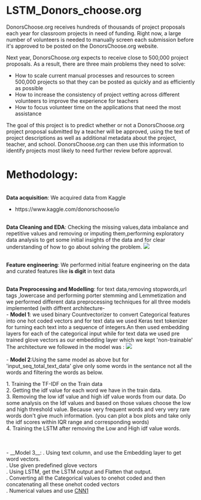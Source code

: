 # LSTM_Donors_choose.org
<p>
DonorsChoose.org receives hundreds of thousands of project proposals each year for classroom projects in need of funding. Right now, a large number of volunteers is needed to manually screen each submission before it's approved to be posted on the DonorsChoose.org website.
</p>
<p>
    Next year, DonorsChoose.org expects to receive close to 500,000 project proposals. As a result, there are three main problems they need to solve:
<ul>
<li>
    How to scale current manual processes and resources to screen 500,000 projects so that they can be posted as quickly and as efficiently as possible</li>
    <li>How to increase the consistency of project vetting across different volunteers to improve the experience for teachers</li>
    <li>How to focus volunteer time on the applications that need the most assistance</li>
    </ul>
</p>    
<p>
The goal of this project is to predict whether or not a DonorsChoose.org project proposal submitted by a teacher will be approved, using the text of project descriptions as well as additional metadata about the project, teacher, and school. DonorsChoose.org can then use this information to identify projects most likely to need further review before approval.
</p>

# Methodology:

<br>__Data acquisition__:
We acquired data from Kaggle <ul>
<li> https://www.kaggle.com/donorschoose/io</li>
</ul>

<br>__Data Cleaning and EDA__:
Checking the missing values,data imbalance and repetitive values and removing or imputing them,performing exploratory data analysis to get some initial insights of the data and for clear understanding of how to go about solving the problem.
<img src = https://github.com/yatscool007/LSTM_Donors_choose.org/blob/master/Images/newplot.png>

<br>__Feature engineering__:
We performed initial feature engineering on the data and curated features like __is digit__ in text data

<br>__Data Preprocessing and Modelling__:
for text data,removing stopwords,url tags ,lowercase and performing porter stemming and Lemmetization and we performed different data preprocessing techniques for all three models implemented (with diffrent architecture-
    <br>- __Model 1__: we used binary Countvectorizer to convert Categorical features into one hot coded vectors and for text data we used Keras text tokenizer for turning each text into a sequence of integers.An then used embedding layers for each of the categorical input while for text data we used pre trained glove vectors as our embedding layer which we kept 'non-trainable'
 The architecture we followed in the model was :
 <img src = https://github.com/yatscool007/LSTM_Donors_choose.org/blob/master/Images/mod1.PNG></br>
    <br>- __Model 2__:Using the same model as above but for 'input_seq_total_text_data' give only some words in the sentance not all the words and filtering the words as below. 
<p>
1. Training  the TF-IDF on the Train data <br>
2. Getting  the idf value for each word we have in the train data. <br>
3. Removing the low idf value and high idf value words from our data. Do some analysis on the Idf values and based on those values choose the low and high threshold value. Because very frequent words and very very rare words don't give much information. (you can plot a box plots and take only the idf scores within IQR range and corresponding words)<br>
4. Training the LSTM after removing the Low and High idf value words.</p>
</br>
    <br>- __Model 3__:
        . Using text column, and use the Embedding layer to get word vectors. <br>
        . Use given predefined glove vectors <br>
        . Using LSTM, get the LSTM output and Flatten that output. <br>
        . Converting all the Categorical values to onehot coded and then concatenating all these onehot coded vectors <br>
        . Numerical values and use <a href='https://keras.io/getting-started/sequential-model-guide/#sequence-classification-with-1d-             convolutions'>CNN1<br>
    
